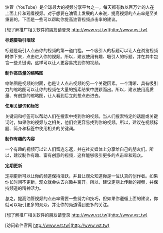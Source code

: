 油管（YouTube）是全球最大的视频分享平台之一，每天都有数以百万计的人在上面上传和观看视频。对于想要在油管上发展的人来说，提高视频的点击率是至关重要的。下面是一些可以帮助你提高油管视频点击率的建议。

[想了解推广相关软件的朋友请登录 http://www.vst.tw](http://www.vst.tw)

**标题要吸引眼球**

标题是吸引人点击你的视频的第一道门槛。一个吸引人的标题可以让人在浏览视频时停下来，点击进入你的视频。所以，建议使用有趣、吸引人的标题，并在其中包含一些关键词，这样可以让人更容易找到你的视频。

**制作高质量的缩略图**

缩略图是视频的封面，也是让人点击视频的另一个关键因素。一个清晰、具有吸引力的缩略图可以让你的视频在大量的搜索结果中脱颖而出。所以，建议使用高质量、有创意的缩略图，让人看到后立刻想点击进去。

**使用关键词和标签**

关键词和标签可以帮助人们在搜索中找到你的视频。当人们搜索特定的话题或关键词时，如果你的视频与之相关，他们会更容易找到你的视频。所以，建议在视频标题、简介和标签中使用相关的关键词。

**制作有趣的内容**

一个有趣的视频可以让人们留连忘返，并在社交媒体上分享给自己的朋友们。所以，建议制作有趣、富有创意的视频，这样能够吸引更多的点击率和观众。

**定期更新**

定期更新可以让你的频道保持活跃，并且让观众知道你是一位认真的创作者。如果你长时间不更新，观众就会失去兴趣并离开。所以，建议定期上传新的视频，并保持频道的精神活力。

总之，提高油管视频的点击率需要一些努力和技巧，但如果你遵循上面的建议，你就可以吸引更多的观众，并让你的频道得到更多的关注。

[想了解推广相关软件的朋友请登录 http://www.vst.tw](http://www.vst.tw)


[访问软件官网 http://www.vst.tw](http://www.vst.tw)
